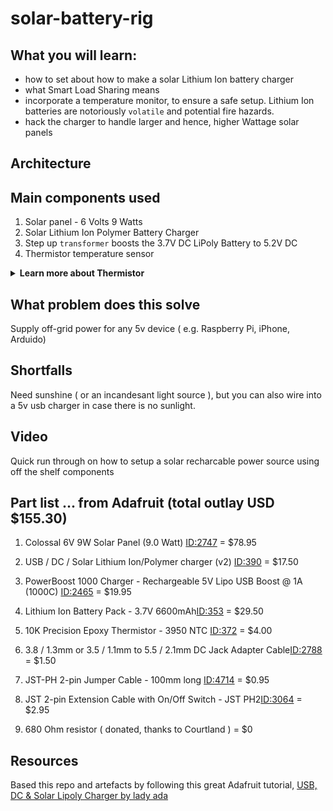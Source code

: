 # solar-battery-rig

## What you will learn:

* how to set about how to make a solar Lithium Ion battery charger 
* what Smart Load Sharing means
* incorporate a temperature monitor, to ensure a safe setup.  Lithium Ion batteries are notoriously `volatile` and potential fire hazards.
* hack the charger to handle larger and hence, higher Wattage solar panels

  
## Architecture


## Main components used
1) Solar panel - 6 Volts 9 Watts 
1) Solar Lithium Ion Polymer Battery Charger
1) Step up `transformer` boosts the 3.7V DC LiPoly Battery to 5.2V DC
1) Thermistor temperature sensor

<details><summary><strong> Learn more about Thermistor</strong></summary>
Thermistor is a resistor that accurately records, temperature 
  
  ( Resistance goes down as it gets warmer, and goes up when it gets cooler e.g. a hot summers day, 35 degrees celcius, the resistance is 6.538 K Ohms, and on the ski slopes it may be -2 degrees celcius and the resistance will be 34.97 K Ohms) 
  
  [see the specific temp. to resistance lookup table](https://cdn-shop.adafruit.com/datasheets/103_3950_lookuptable.pdf)
  </details>




## What problem does this solve
Supply off-grid power for any 5v device ( e.g. Raspberry Pi, iPhone, Arduido)

## Shortfalls
Need sunshine ( or an incandesant light source ), but you can also wire into a 5v usb charger in case there is no sunlight.

## Video
Quick run through on how to setup a solar recharcable power source using off the shelf components


## Part list ... from Adafruit (total outlay USD $155.30)

1) Colossal 6V 9W Solar Panel (9.0 Watt) [ID:2747](https://www.adafruit.com/product/2747) = $78.95

1) USB / DC / Solar Lithium Ion/Polymer charger (v2) [ID:390](https://www.adafruit.com/product/390) = $17.50

1) PowerBoost 1000 Charger - Rechargeable 5V Lipo USB Boost @ 1A (1000C) [ID:2465](https://www.adafruit.com/product/2465) = $19.95

1) Lithium Ion Battery Pack - 3.7V 6600mAh[ID:353](https://www.adafruit.com/product/353) = $29.50

1) 10K Precision Epoxy Thermistor - 3950 NTC [ID:372](https://www.adafruit.com/product/372) = $4.00

1) 3.8 / 1.3mm or 3.5 / 1.1mm to 5.5 / 2.1mm DC Jack Adapter Cable[ID:2788](https://www.adafruit.com/product/2788) = $1.50

1) JST-PH 2-pin Jumper Cable - 100mm long [ID:4714](https://www.adafruit.com/product/4714) = $0.95

1) JST 2-pin Extension Cable with On/Off Switch - JST PH2[ID:3064](https://www.adafruit.com/product/3064) = $2.95

1) 680 Ohm resistor ( donated, thanks to Courtland ) = $0

## Resources

Based this repo and artefacts by following this great Adafruit tutorial, [USB, DC & Solar Lipoly Charger by lady ada](https://learn.adafruit.com/usb-dc-and-solar-lipoly-charger)


